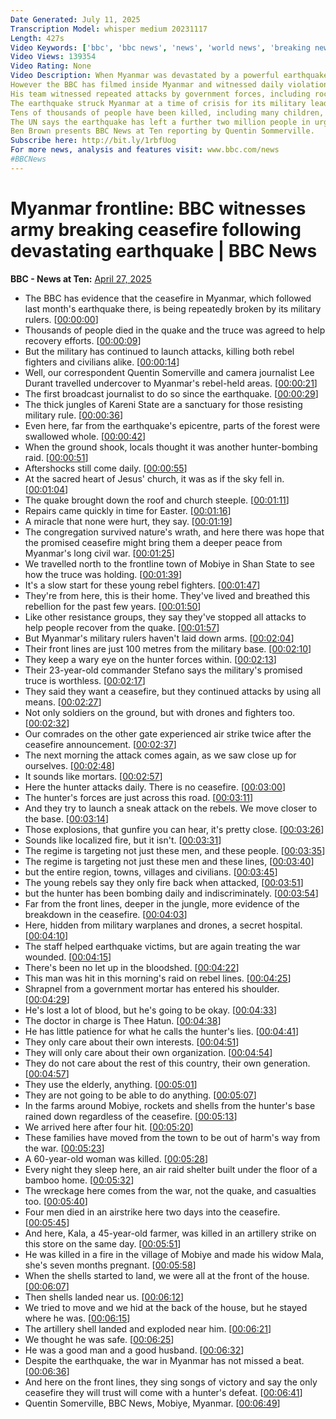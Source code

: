 ```yaml
---
Date Generated: July 11, 2025
Transcription Model: whisper medium 20231117
Length: 427s
Video Keywords: ['bbc', 'bbc news', 'news', 'world news', 'breaking news', 'us news', 'world', 'america', 'usa', 'usa news', 'india news', 'Myanmar', 'Burma', 'inside', 'secret', 'undercover', 'filming', 'earthquake', 'war', 'fighting', 'ceasefire', 'truce', 'violation', 'dead', 'killed', 'injured', 'risk', 'threat', 'danger', 'soldiers', 'mortar', 'attack', 'guns', 'rebels', 'quake', 'aid', 'help', 'desperate', 'frontline', 'film', 'footage', 'UN', 'United', 'Nations', 'Trump', 'US', 'Putin', 'China', 'India']
Video Views: 139354
Video Rating: None
Video Description: When Myanmar was devastated by a powerful earthquake in March which killed thousands of people, the country’s military rules promised to suspend military operations against rebel fighters and ensure aid reached all communities.
However the BBC has filmed inside Myanmar and witnessed daily violations of that agreement by the military regime.   Correspondent Quentin Sommerville spent 10 days inside the country in rebel-held territory in eastern Karenni state.   
His team witnessed repeated attacks by government forces, including rocket and mortar assaults which killed and injured civilians and rebel fighters.   
The earthquake struck Myanmar at a time of crisis for its military leaders.  Ethnic groups opposed to the government, along with a new army of young insurgents opposed to the regime, had gained control of around two-thirds of the country.
Tens of thousands of people have been killed, including many children, since the military seized power in a coup in 2021.  
The UN says the earthquake has left a further two million people in urgent need of help.
Ben Brown presents BBC News at Ten reporting by Quentin Sommerville.
Subscribe here: http://bit.ly/1rbfUog
For more news, analysis and features visit: www.bbc.com/news 
#BBCNews
---
```


# Myanmar frontline: BBC witnesses army breaking ceasefire following devastating earthquake | BBC News
**BBC - News at Ten:** [April 27, 2025](https://www.youtube.com/watch?v=tD4Fg08c_R0)
*  The BBC has evidence that the ceasefire in Myanmar, which followed last month's earthquake there, is being repeatedly broken by its military rulers. [[00:00:00](https://www.youtube.com/watch?v=tD4Fg08c_R0&t=0.0s)]
*  Thousands of people died in the quake and the truce was agreed to help recovery efforts. [[00:00:09](https://www.youtube.com/watch?v=tD4Fg08c_R0&t=9.0s)]
*  But the military has continued to launch attacks, killing both rebel fighters and civilians alike. [[00:00:14](https://www.youtube.com/watch?v=tD4Fg08c_R0&t=14.0s)]
*  Well, our correspondent Quentin Somerville and camera journalist Lee Durant travelled undercover to Myanmar's rebel-held areas. [[00:00:21](https://www.youtube.com/watch?v=tD4Fg08c_R0&t=21.0s)]
*  The first broadcast journalist to do so since the earthquake. [[00:00:29](https://www.youtube.com/watch?v=tD4Fg08c_R0&t=29.0s)]
*  The thick jungles of Kareni State are a sanctuary for those resisting military rule. [[00:00:36](https://www.youtube.com/watch?v=tD4Fg08c_R0&t=36.0s)]
*  Even here, far from the earthquake's epicentre, parts of the forest were swallowed whole. [[00:00:42](https://www.youtube.com/watch?v=tD4Fg08c_R0&t=42.0s)]
*  When the ground shook, locals thought it was another hunter-bombing raid. [[00:00:51](https://www.youtube.com/watch?v=tD4Fg08c_R0&t=51.0s)]
*  Aftershocks still come daily. [[00:00:55](https://www.youtube.com/watch?v=tD4Fg08c_R0&t=55.0s)]
*  At the sacred heart of Jesus' church, it was as if the sky fell in. [[00:01:04](https://www.youtube.com/watch?v=tD4Fg08c_R0&t=64.0s)]
*  The quake brought down the roof and church steeple. [[00:01:11](https://www.youtube.com/watch?v=tD4Fg08c_R0&t=71.0s)]
*  Repairs came quickly in time for Easter. [[00:01:16](https://www.youtube.com/watch?v=tD4Fg08c_R0&t=76.0s)]
*  A miracle that none were hurt, they say. [[00:01:19](https://www.youtube.com/watch?v=tD4Fg08c_R0&t=79.0s)]
*  The congregation survived nature's wrath, and here there was hope that the promised ceasefire might bring them a deeper peace from Myanmar's long civil war. [[00:01:25](https://www.youtube.com/watch?v=tD4Fg08c_R0&t=85.0s)]
*  We travelled north to the frontline town of Mobiye in Shan State to see how the truce was holding. [[00:01:39](https://www.youtube.com/watch?v=tD4Fg08c_R0&t=99.0s)]
*  It's a slow start for these young rebel fighters. [[00:01:47](https://www.youtube.com/watch?v=tD4Fg08c_R0&t=107.0s)]
*  They're from here, this is their home. They've lived and breathed this rebellion for the past few years. [[00:01:50](https://www.youtube.com/watch?v=tD4Fg08c_R0&t=110.0s)]
*  Like other resistance groups, they say they've stopped all attacks to help people recover from the quake. [[00:01:57](https://www.youtube.com/watch?v=tD4Fg08c_R0&t=117.0s)]
*  But Myanmar's military rulers haven't laid down arms. [[00:02:04](https://www.youtube.com/watch?v=tD4Fg08c_R0&t=124.0s)]
*  Their front lines are just 100 metres from the military base. [[00:02:10](https://www.youtube.com/watch?v=tD4Fg08c_R0&t=130.0s)]
*  They keep a wary eye on the hunter forces within. [[00:02:13](https://www.youtube.com/watch?v=tD4Fg08c_R0&t=133.0s)]
*  Their 23-year-old commander Stefano says the military's promised truce is worthless. [[00:02:17](https://www.youtube.com/watch?v=tD4Fg08c_R0&t=137.0s)]
*  They said they want a ceasefire, but they continued attacks by using all means. [[00:02:27](https://www.youtube.com/watch?v=tD4Fg08c_R0&t=147.0s)]
*  Not only soldiers on the ground, but with drones and fighters too. [[00:02:32](https://www.youtube.com/watch?v=tD4Fg08c_R0&t=152.0s)]
*  Our comrades on the other gate experienced air strike twice after the ceasefire announcement. [[00:02:37](https://www.youtube.com/watch?v=tD4Fg08c_R0&t=157.0s)]
*  The next morning the attack comes again, as we saw close up for ourselves. [[00:02:48](https://www.youtube.com/watch?v=tD4Fg08c_R0&t=168.0s)]
*  It sounds like mortars. [[00:02:57](https://www.youtube.com/watch?v=tD4Fg08c_R0&t=177.0s)]
*  Here the hunter attacks daily. There is no ceasefire. [[00:03:00](https://www.youtube.com/watch?v=tD4Fg08c_R0&t=180.0s)]
*  The hunter's forces are just across this road. [[00:03:11](https://www.youtube.com/watch?v=tD4Fg08c_R0&t=191.0s)]
*  And they try to launch a sneak attack on the rebels. We move closer to the base. [[00:03:14](https://www.youtube.com/watch?v=tD4Fg08c_R0&t=194.0s)]
*  Those explosions, that gunfire you can hear, it's pretty close. [[00:03:26](https://www.youtube.com/watch?v=tD4Fg08c_R0&t=206.0s)]
*  Sounds like localized fire, but it isn't. [[00:03:31](https://www.youtube.com/watch?v=tD4Fg08c_R0&t=211.0s)]
*  The regime is targeting not just these men, and these people. [[00:03:35](https://www.youtube.com/watch?v=tD4Fg08c_R0&t=215.0s)]
*  The regime is targeting not just these men and these lines, [[00:03:40](https://www.youtube.com/watch?v=tD4Fg08c_R0&t=220.0s)]
*  but the entire region, towns, villages and civilians. [[00:03:45](https://www.youtube.com/watch?v=tD4Fg08c_R0&t=225.0s)]
*  The young rebels say they only fire back when attacked, [[00:03:51](https://www.youtube.com/watch?v=tD4Fg08c_R0&t=231.0s)]
*  but the hunter has been bombing daily and indiscriminately. [[00:03:54](https://www.youtube.com/watch?v=tD4Fg08c_R0&t=234.0s)]
*  Far from the front lines, deeper in the jungle, more evidence of the breakdown in the ceasefire. [[00:04:03](https://www.youtube.com/watch?v=tD4Fg08c_R0&t=243.0s)]
*  Here, hidden from military warplanes and drones, a secret hospital. [[00:04:10](https://www.youtube.com/watch?v=tD4Fg08c_R0&t=250.0s)]
*  The staff helped earthquake victims, but are again treating the war wounded. [[00:04:15](https://www.youtube.com/watch?v=tD4Fg08c_R0&t=255.0s)]
*  There's been no let up in the bloodshed. [[00:04:22](https://www.youtube.com/watch?v=tD4Fg08c_R0&t=262.0s)]
*  This man was hit in this morning's raid on rebel lines. [[00:04:25](https://www.youtube.com/watch?v=tD4Fg08c_R0&t=265.0s)]
*  Shrapnel from a government mortar has entered his shoulder. [[00:04:29](https://www.youtube.com/watch?v=tD4Fg08c_R0&t=269.0s)]
*  He's lost a lot of blood, but he's going to be okay. [[00:04:33](https://www.youtube.com/watch?v=tD4Fg08c_R0&t=273.0s)]
*  The doctor in charge is Thee Hatun. [[00:04:38](https://www.youtube.com/watch?v=tD4Fg08c_R0&t=278.0s)]
*  He has little patience for what he calls the hunter's lies. [[00:04:41](https://www.youtube.com/watch?v=tD4Fg08c_R0&t=281.0s)]
*  They only care about their own interests. [[00:04:51](https://www.youtube.com/watch?v=tD4Fg08c_R0&t=291.0s)]
*  They will only care about their own organization. [[00:04:54](https://www.youtube.com/watch?v=tD4Fg08c_R0&t=294.0s)]
*  They do not care about the rest of this country, their own generation. [[00:04:57](https://www.youtube.com/watch?v=tD4Fg08c_R0&t=297.0s)]
*  They use the elderly, anything. [[00:05:01](https://www.youtube.com/watch?v=tD4Fg08c_R0&t=301.0s)]
*  They are not going to be able to do anything. [[00:05:07](https://www.youtube.com/watch?v=tD4Fg08c_R0&t=307.0s)]
*  In the farms around Mobiye, rockets and shells from the hunter's base rained down regardless of the ceasefire. [[00:05:13](https://www.youtube.com/watch?v=tD4Fg08c_R0&t=313.0s)]
*  We arrived here after four hit. [[00:05:20](https://www.youtube.com/watch?v=tD4Fg08c_R0&t=320.0s)]
*  These families have moved from the town to be out of harm's way from the war. [[00:05:23](https://www.youtube.com/watch?v=tD4Fg08c_R0&t=323.0s)]
*  A 60-year-old woman was killed. [[00:05:28](https://www.youtube.com/watch?v=tD4Fg08c_R0&t=328.0s)]
*  Every night they sleep here, an air raid shelter built under the floor of a bamboo home. [[00:05:32](https://www.youtube.com/watch?v=tD4Fg08c_R0&t=332.0s)]
*  The wreckage here comes from the war, not the quake, and casualties too. [[00:05:40](https://www.youtube.com/watch?v=tD4Fg08c_R0&t=340.0s)]
*  Four men died in an airstrike here two days into the ceasefire. [[00:05:45](https://www.youtube.com/watch?v=tD4Fg08c_R0&t=345.0s)]
*  And here, Kala, a 45-year-old farmer, was killed in an artillery strike on this store on the same day. [[00:05:51](https://www.youtube.com/watch?v=tD4Fg08c_R0&t=351.0s)]
*  He was killed in a fire in the village of Mobiye and made his widow Mala, she's seven months pregnant. [[00:05:58](https://www.youtube.com/watch?v=tD4Fg08c_R0&t=358.0s)]
*  When the shells started to land, we were all at the front of the house. [[00:06:07](https://www.youtube.com/watch?v=tD4Fg08c_R0&t=367.0s)]
*  Then shells landed near us. [[00:06:12](https://www.youtube.com/watch?v=tD4Fg08c_R0&t=372.0s)]
*  We tried to move and we hid at the back of the house, but he stayed where he was. [[00:06:15](https://www.youtube.com/watch?v=tD4Fg08c_R0&t=375.0s)]
*  The artillery shell landed and exploded near him. [[00:06:21](https://www.youtube.com/watch?v=tD4Fg08c_R0&t=381.0s)]
*  We thought he was safe. [[00:06:25](https://www.youtube.com/watch?v=tD4Fg08c_R0&t=385.0s)]
*  He was a good man and a good husband. [[00:06:32](https://www.youtube.com/watch?v=tD4Fg08c_R0&t=392.0s)]
*  Despite the earthquake, the war in Myanmar has not missed a beat. [[00:06:36](https://www.youtube.com/watch?v=tD4Fg08c_R0&t=396.0s)]
*  And here on the front lines, they sing songs of victory and say the only ceasefire they will trust will come with a hunter's defeat. [[00:06:41](https://www.youtube.com/watch?v=tD4Fg08c_R0&t=401.0s)]
*  Quentin Somerville, BBC News, Mobiye, Myanmar. [[00:06:49](https://www.youtube.com/watch?v=tD4Fg08c_R0&t=409.0s)]
